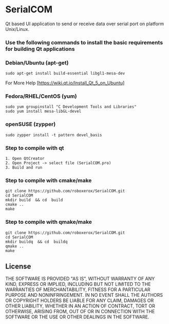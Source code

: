 # SerialCOM
Qt based UI application to send or receive data over serial port on platform Unix/Linux.


### Use the following commands to install the basic requirements for building Qt applications

### Debian/Ubuntu (apt-get)
	sudo apt-get install build-essential libgl1-mesa-dev
For More Help [https://wiki.qt.io/Install_Qt_5_on_Ubuntu]
### Fedora/RHEL/CentOS (yum)
	sudo yum groupinstall "C Development Tools and Libraries"
	sudo yum install mesa-libGL-devel
### openSUSE (zypper)
	sudo zypper install -t pattern devel_basis


### Step to compile with qt
	1. Open QtCreator
	2. Open Project -> select file (SerialCOM.pro)
	3. Build and run

### Step to compile with cmake/make
	git clone https://github.com/roboxerox/SerialCOM.git
	cd SerialCOM
	mkdir build  && cd  build
	cmake ..
	make

### Step to compile with qmake/make
	git clone https://github.com/roboxerox/SerialCOM.git
	cd SerialCOM
	mkdir buildq  && cd  buildq
	qmake ..
	make




## License
THE SOFTWARE IS PROVIDED "AS IS", WITHOUT WARRANTY OF ANY KIND, EXPRESS OR
IMPLIED, INCLUDING BUT NOT LIMITED TO THE WARRANTIES OF MERCHANTABILITY,
FITNESS FOR A PARTICULAR PURPOSE AND NONINFRINGEMENT. IN NO EVENT SHALL THE
AUTHORS OR COPYRIGHT HOLDERS BE LIABLE FOR ANY CLAIM, DAMAGES OR OTHER
LIABILITY, WHETHER IN AN ACTION OF CONTRACT, TORT OR OTHERWISE, ARISING FROM,
OUT OF OR IN CONNECTION WITH THE SOFTWARE OR THE USE OR OTHER DEALINGS IN THE
SOFTWARE.
